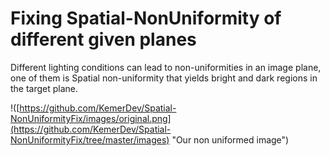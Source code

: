 # Fixing Spatial-NonUniformity of different given planes

Different lighting conditions can lead to non-uniformities in an image plane,
one of them is Spatial non-uniformity that yields bright and dark regions in the target plane.

!([https://github.com/KemerDev/Spatial-NonUniformityFix/images/original.png](https://github.com/KemerDev/Spatial-NonUniformityFix/tree/master/images) "Our non uniformed image")
